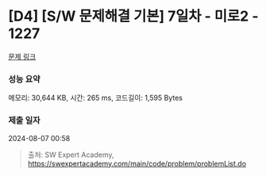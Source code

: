 # [D4] [S/W 문제해결 기본] 7일차 - 미로2 - 1227 

[문제 링크](https://swexpertacademy.com/main/code/problem/problemDetail.do?contestProbId=AV14wL9KAGkCFAYD) 

### 성능 요약

메모리: 30,644 KB, 시간: 265 ms, 코드길이: 1,595 Bytes

### 제출 일자

2024-08-07 00:58



> 출처: SW Expert Academy, https://swexpertacademy.com/main/code/problem/problemList.do